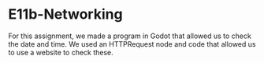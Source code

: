 # E11b-Networking
For this assignment, we made a program in Godot that allowed us to check the date and time. We used an HTTPRequest node and code that allowed us to use a website to check these.